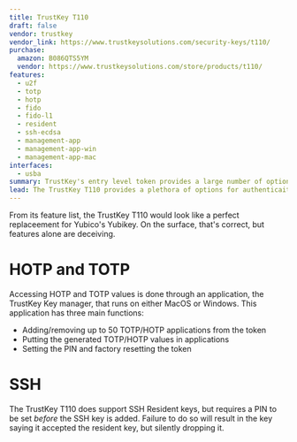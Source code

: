 ```yaml
---
title: TrustKey T110
draft: false
vendor: trustkey
vendor_link: https://www.trustkeysolutions.com/security-keys/t110/
purchase:
  amazon: B086QTS5YM
  vendor: https://www.trustkeysolutions.com/store/products/t110/
features:
  - u2f
  - totp
  - hotp
  - fido 
  - fido-l1
  - resident
  - ssh-ecdsa
  - management-app
  - management-app-win
  - management-app-mac
interfaces:
  - usba
summary: TrustKey's entry level token provides a large number of options for authentication but requires software for non-U2F features.
lead: The TrustKey T110 provides a plethora of options for authenticaiton, including HOTP and TOTP, resident SSH keys, and more, but is hampered by a convoluted management application.
---
```


From its feature list, the TrustKey T110 would look like a perfect replaceement for Yubico's Yubikey. On the surface, that's correct, but features alone are deceiving. 

# HOTP and TOTP

Accessing HOTP and TOTP values is done through an application, the TrustKey Key manager, that runs on either MacOS or Windows. This application has three main functions:

* Adding/removing up to 50 TOTP/HOTP applications from the token
* Putting the generated TOTP/HOTP values in applications
* Setting the PIN and factory resetting the token

# SSH

The TrustKey T110 does support SSH Resident keys, but requires a PIN to be set *before* the SSH key is added. Failure to do so will result in the key saying it accepted the resident key, but silently dropping it. 